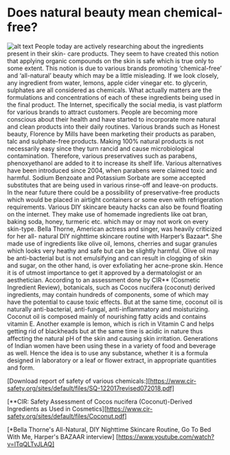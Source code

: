 # Does natural beauty mean chemical-free?

![alt text](https://media.istockphoto.com/photos/happy-woman-putting-on-facial-moisturizer-with-hand-in-bathroom-picture-id883147436?k=6&m=883147436&s=612x612&w=0&h=RIyCgb7o5gk0pE9LDTm643GXsda_fBDBVSpxswxaB6g=)
People today are actively researching about the ingredients present in their skin- care products. They seem to have created this notion that applying organic compounds on the skin is safe which is true only to some extent. This notion is due to various brands promoting ‘chemical-free’ and ‘all-natural’ beauty which may be a little misleading. If we look closely, any ingredient from water, lemons, apple cider vinegar etc. to glycerin, sulphates are all considered as chemicals. What actually matters are the formulations and concentrations of each of these ingredients being used in the final product.
The Internet, specifically the social media, is vast platform for various brands to attract customers. People are becoming more conscious about their health and have started to incorporate more natural and clean products into their daily routines. Various brands such as Honest beauty, Florence by Mills have been marketing their products as paraben, talc and sulphate-free products.
Making 100% natural products is not necessarily easy since they turn rancid and cause microbiological contamination. Therefore, various preservatives such as parabens, phenoxyethanol are added to it to increase its shelf life. Various alternatives have been introduced since 2004, when parabens were claimed toxic and harmful. Sodium Benzoate and Potassium Sorbate are some accepted substitutes that are being used in various rinse-off and leave-on products. In the near future there could be a possibility of preservative-free products which would be placed in airtight containers or some even with refrigeration requirements.
Various DIY skincare beauty hacks can also be found floating on the internet. They make use of homemade ingredients like oat bran, baking soda, honey, turmeric etc. which may or may not work on every skin-type. Bella Thorne, American actress and singer, was heavily criticized for her all- natural DIY nighttime skincare routine with Harper’s Bazaar*. She made use of ingredients like olive oil, lemons, cherries and sugar granules which looks very heathy and safe but can be slightly harmful. Olive oil may be anti-bacterial but is not emulsifying and can result in clogging of skin and sugar, on the other hand, is over exfoliating her acne-prone skin.  Hence it is of utmost importance to get it approved by a dermatologist or an aesthetician.
According to an assessment done by CIR** (Cosmetic Ingredient Review), botanicals, such as Cocos nucifera (coconut) derived ingredients, may contain hundreds of components, some of which may have the potential to cause toxic effects. But at the same time, coconut oil is naturally anti-bacterial, anti-fungal, anti-inflammatory and moisturizing. Coconut oil is composed mainly of nourishing fatty acids and contains vitamin E. Another example is lemon, which is rich in Vitamin C and helps getting rid of blackheads but at the same time is acidic in nature thus affecting the natural pH of the skin and causing skin irritation. Generations of Indian women have been using these in a variety of food and beverage as well. Hence the idea is to use any substance, whether it is a formula designed in laboratory or a leaf or flower extract, in appropriate quantities and form.

[Download report of safety of various chemicals:][https://www.cir-safety.org/sites/default/files/SQ-122017revised072018.pdf]

[**CIR: Safety Assessment of Cocos nucifera (Coconut)-Derived Ingredients as Used in Cosmetics][https://www.cir-safety.org/sites/default/files/Coconut.pdf]

[*Bella Thorne's All-Natural, DIY Nighttime Skincare Routine, Go To Bed With Me, Harper's BAZAAR interview]  [https://www.youtube.com/watch?v=lTqQLTvJLAQ]

